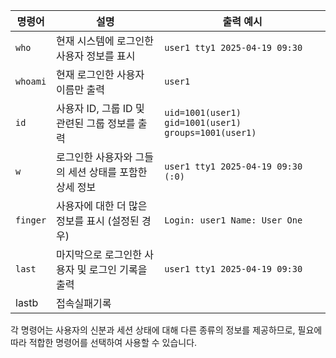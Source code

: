 | 명령어      | 설명                             | 출력 예시                                                |
| -------- | ------------------------------ | ---------------------------------------------------- |
| `who`    | 현재 시스템에 로그인한 사용자 정보를 표시        | `user1 tty1 2025-04-19 09:30`                        |
| `whoami` | 현재 로그인한 사용자 이름만 출력             | `user1`                                              |
| `id`     | 사용자 ID, 그룹 ID 및 관련된 그룹 정보를 출력  | `uid=1001(user1) gid=1001(user1) groups=1001(user1)` |
| `w`      | 로그인한 사용자와 그들의 세션 상태를 포함한 상세 정보 | `user1 tty1 2025-04-19 09:30 (:0)`                   |
| `finger` | 사용자에 대한 더 많은 정보를 표시 (설정된 경우)   | `Login: user1 Name: User One`                        |
| `last`   | 마지막으로 로그인한 사용자 및 로그인 기록을 출력    | `user1 tty1 2025-04-19 09:30`                        |
| lastb    | 접속실패기록                         |                                                      |

각 명령어는 사용자의 신분과 세션 상태에 대해 다른 종류의 정보를 제공하므로, 필요에 따라 적합한 명령어를 선택하여 사용할 수 있습니다.